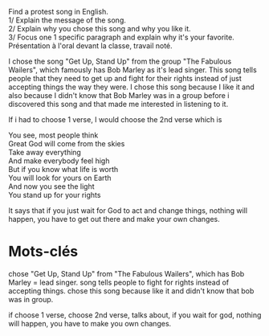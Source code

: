 Find a protest song in English.  
1/ Explain the message of the song.  
2/ Explain why you chose this song and why you like it.  
3/ Focus one 1 specific paragraph and explain why it's your favorite.  
Présentation à l'oral devant la classe, travail noté.

I chose the song "Get Up, Stand Up" from the group "The Fabulous Wailers", which famously has Bob Marley as it's lead singer. This song tells people that they need to get up and fight for their rights instead of just accepting things the way they were. I chose this song because I like it and also because I didn't know that Bob Marley was in a group before i discovered this song and that made me interested in listening to it.

If i had to choose 1 verse, I would choose the 2nd verse which is

You see, most people think  
Great God will come from the skies  
Take away everything  
And make everybody feel high  
But if you know what life is worth  
You will look for yours on Earth  
And now you see the light  
You stand up for your rights

It says that if you just wait for God to act and change things, nothing will happen, you have to get out there and make your own changes.
# Mots-clés

chose "Get Up, Stand Up" from "The Fabulous Wailers", which has Bob Marley = lead singer. song tells people to fight for rights instead of accepting things. chose this song because like it and didn't know that bob was in group.

if choose 1 verse, choose 2nd verse, talks about, if you wait for god, nothing will happen, you have to make you own changes.